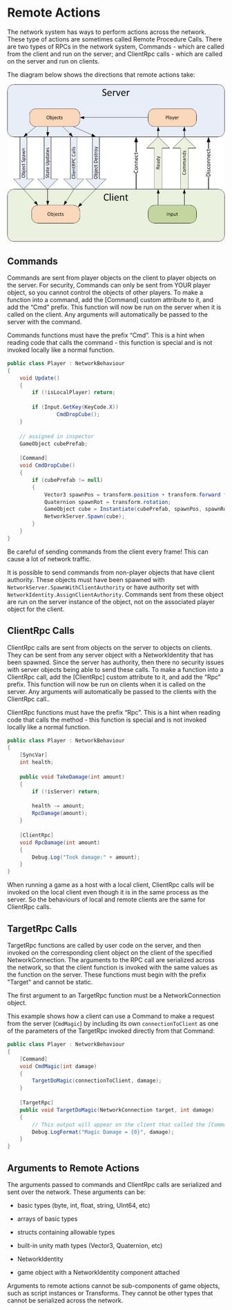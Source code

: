 # Remote Actions

The network system has ways to perform actions across the network. These type of actions are sometimes called Remote Procedure Calls. There are two types of RPCs in the network system, Commands - which are called from the client and run on the server; and ClientRpc calls - which are called on the server and run on clients.

The diagram below shows the directions that remote actions take:

![Data Flow Graph](UNetDirections.jpg)

## Commands

Commands are sent from player objects on the client to player objects on the server. For security, Commands can only be sent from YOUR player object, so you cannot control the objects of other players. To make a function into a command, add the [Command] custom attribute to it, and add the “Cmd” prefix. This function will now be run on the server when it is called on the client. Any arguments will automatically be passed to the server with the command.

Commands functions must have the prefix “Cmd”. This is a hint when reading code that calls the command - this function is special and is not invoked locally like a normal function.

``` cs
public class Player : NetworkBehaviour
{
    void Update()
    {
        if (!isLocalPlayer) return;

        if (Input.GetKey(KeyCode.X))
                CmdDropCube();
    }

    // assigned in inspector
    GameObject cubePrefab;

    [Command]
    void CmdDropCube()
    {
        if (cubePrefab != null)
        {
            Vector3 spawnPos = transform.position + transform.forward * 2;
            Quaternion spawnRot = transform.rotation;
            GameObject cube = Instantiate(cubePrefab, spawnPos, spawnRot);
            NetworkServer.Spawn(cube);
        }
    }
}
```

Be careful of sending commands from the client every frame! This can cause a lot of network traffic.

It is possible to send commands from non-player objects that have client authority. These objects must have been spawned with `NetworkServer.SpawnWithClientAuthority` or have authority set with `NetworkIdentity.AssignClientAuthority`. Commands sent from these object are run on the server instance of the object, not on the associated player object for the client.

## ClientRpc Calls

ClientRpc calls are sent from objects on the server to objects on clients. They can be sent from any server object with a NetworkIdentity that has been spawned. Since the server has authority, then there no security issues with server objects being able to send these calls. To make a function into a ClientRpc call, add the [ClientRpc] custom attribute to it, and add the “Rpc” prefix. This function will now be run on clients when it is called on the server. Any arguments will automatically be passed to the clients with the ClientRpc call..

ClientRpc functions must have the prefix “Rpc”. This is a hint when reading code that calls the method - this function is special and is not invoked locally like a normal function.

``` cs
public class Player : NetworkBehaviour
{
    [SyncVar]
    int health;

    public void TakeDamage(int amount)
    {
        if (!isServer) return;

        health -= amount;
        RpcDamage(amount);
    }

    [ClientRpc]
    void RpcDamage(int amount)
    {
        Debug.Log("Took damage:" + amount);
    }
}
```

When running a game as a host with a local client, ClientRpc calls will be invoked on the local client even though it is in the same process as the server. So the behaviours of local and remote clients are the same for ClientRpc calls.

## TargetRpc Calls

TargetRpc functions are called by user code on the server, and then invoked on the corresponding client object on the client of the specified NetworkConnection. The arguments to the RPC call are serialized across the network, so that the client function is invoked with the same values as the function on the server. These functions must begin with the prefix "Target" and cannot be static.

The first argument to an TargetRpc function must be a NetworkConnection object.

This example shows how a client can use a Command to make a request from the server (`CmdMagic`) by including its own `connectionToClient` as one of the parameters of the TargetRpc invoked directly from that Command:

``` cs
public class Player : NetworkBehaviour
{
    [Command]
    void CmdMagic(int damage)
    {
        TargetDoMagic(connectionToClient, damage);
    }

    [TargetRpc]
    public void TargetDoMagic(NetworkConnection target, int damage)
    {
        // This output will appear on the client that called the [Command] above
        Debug.LogFormat("Magic Damage = {0}", damage);
    }
}
```

## Arguments to Remote Actions

The arguments passed to commands and ClientRpc calls are serialized and sent over the network. These arguments can be:

-   basic types (byte, int, float, string, UInt64, etc)

-   arrays of basic types

-   structs containing allowable types

-   built-in unity math types (Vector3, Quaternion, etc)

-   NetworkIdentity

-   game object with a NetworkIdentity component attached

Arguments to remote actions cannot be sub-components of game objects, such as script instances or Transforms. They cannot be other types that cannot be serialized across the network.
